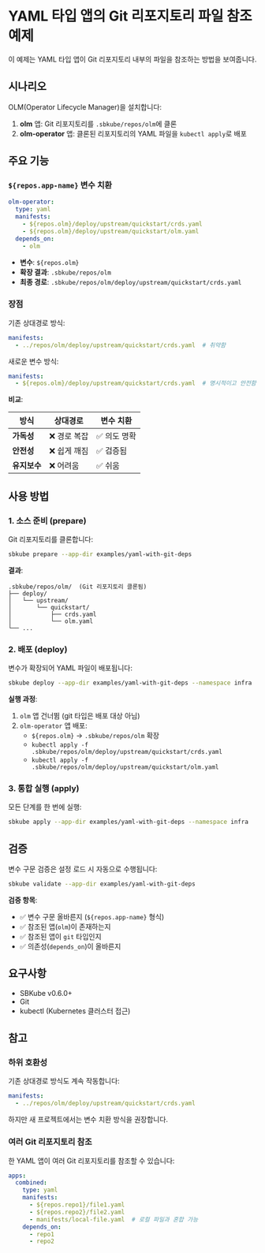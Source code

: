 # YAML 타입 앱의 Git 리포지토리 파일 참조 예제

이 예제는 YAML 타입 앱이 Git 리포지토리 내부의 파일을 참조하는 방법을 보여줍니다.

## 시나리오

OLM(Operator Lifecycle Manager)을 설치합니다:

1. **olm** 앱: Git 리포지토리를 `.sbkube/repos/olm`에 클론
2. **olm-operator** 앱: 클론된 리포지토리의 YAML 파일을 `kubectl apply`로 배포

## 주요 기능

### `${repos.app-name}` 변수 치환

```yaml
olm-operator:
  type: yaml
  manifests:
    - ${repos.olm}/deploy/upstream/quickstart/crds.yaml
    - ${repos.olm}/deploy/upstream/quickstart/olm.yaml
  depends_on:
    - olm
```

- **변수**: `${repos.olm}`
- **확장 결과**: `.sbkube/repos/olm`
- **최종 경로**: `.sbkube/repos/olm/deploy/upstream/quickstart/crds.yaml`

### 장점

기존 상대경로 방식:
```yaml
manifests:
  - ../repos/olm/deploy/upstream/quickstart/crds.yaml  # 취약함
```

새로운 변수 방식:
```yaml
manifests:
  - ${repos.olm}/deploy/upstream/quickstart/crds.yaml  # 명시적이고 안전함
```

**비교**:

| 방식 | 상대경로 | 변수 치환 |
|------|----------|-----------|
| **가독성** | ❌ 경로 복잡 | ✅ 의도 명확 |
| **안전성** | ❌ 쉽게 깨짐 | ✅ 검증됨 |
| **유지보수** | ❌ 어려움 | ✅ 쉬움 |

## 사용 방법

### 1. 소스 준비 (prepare)

Git 리포지토리를 클론합니다:

```bash
sbkube prepare --app-dir examples/yaml-with-git-deps
```

**결과**:
```
.sbkube/repos/olm/  (Git 리포지토리 클론됨)
├── deploy/
│   └── upstream/
│       └── quickstart/
│           ├── crds.yaml
│           └── olm.yaml
└── ...
```

### 2. 배포 (deploy)

변수가 확장되어 YAML 파일이 배포됩니다:

```bash
sbkube deploy --app-dir examples/yaml-with-git-deps --namespace infra
```

**실행 과정**:

1. `olm` 앱 건너뜀 (git 타입은 배포 대상 아님)
2. `olm-operator` 앱 배포:
   - `${repos.olm}` → `.sbkube/repos/olm` 확장
   - `kubectl apply -f .sbkube/repos/olm/deploy/upstream/quickstart/crds.yaml`
   - `kubectl apply -f .sbkube/repos/olm/deploy/upstream/quickstart/olm.yaml`

### 3. 통합 실행 (apply)

모든 단계를 한 번에 실행:

```bash
sbkube apply --app-dir examples/yaml-with-git-deps --namespace infra
```

## 검증

변수 구문 검증은 설정 로드 시 자동으로 수행됩니다:

```bash
sbkube validate --app-dir examples/yaml-with-git-deps
```

**검증 항목**:

- ✅ 변수 구문 올바른지 (`${repos.app-name}` 형식)
- ✅ 참조된 앱(`olm`)이 존재하는지
- ✅ 참조된 앱이 `git` 타입인지
- ✅ 의존성(`depends_on`)이 올바른지

## 요구사항

- SBKube v0.6.0+
- Git
- kubectl (Kubernetes 클러스터 접근)

## 참고

### 하위 호환성

기존 상대경로 방식도 계속 작동합니다:

```yaml
manifests:
  - ../repos/olm/deploy/upstream/quickstart/crds.yaml
```

하지만 새 프로젝트에서는 변수 치환 방식을 권장합니다.

### 여러 Git 리포지토리 참조

한 YAML 앱이 여러 Git 리포지토리를 참조할 수 있습니다:

```yaml
apps:
  combined:
    type: yaml
    manifests:
      - ${repos.repo1}/file1.yaml
      - ${repos.repo2}/file2.yaml
      - manifests/local-file.yaml  # 로컬 파일과 혼합 가능
    depends_on:
      - repo1
      - repo2
```
